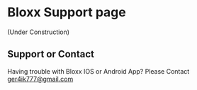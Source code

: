 # Bloxx Support page
(Under Construction)

## Support or Contact
Having trouble with Bloxx IOS or Android App? 
Please Contact ger4ik777@gmail.com
